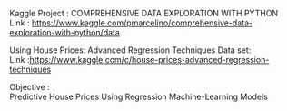 Kaggle Project : COMPREHENSIVE DATA EXPLORATION WITH PYTHON<br>
  Link : https://www.kaggle.com/pmarcelino/comprehensive-data-exploration-with-python/data


Using House Prices: Advanced Regression Techniques Data set:<br>
  Link :https://www.kaggle.com/c/house-prices-advanced-regression-techniques
  
  
  Objective :<br>
  Predictive House Prices Using Regression Machine-Learning Models

